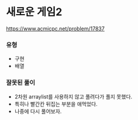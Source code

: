 # 새로운 게임2
https://www.acmicpc.net/problem/17837

### 유형
- 구현
- 배열

### 잘못된 풀이
- 2차원 arraylist를 사용하지 않고 풀려다가 풀지 못했다.
- 특히나 빨간칸 뒤집는 부분을 애먹었다.
- 나중에 다시 풀어보자.